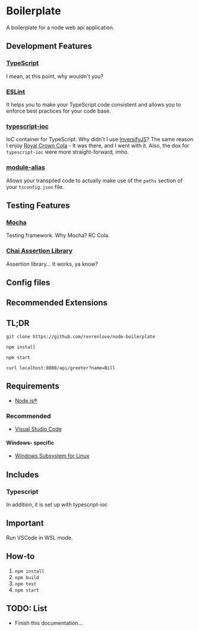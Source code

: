 # Boilerplate

A boilerplate for a node web api application.

## Development Features

### [TypeScript](https://www.typescriptlang.org/)

I mean, at this point, why wouldn't you?

### [ESLint](https://eslint.org/)

It helps you to make your TypeScript code consistent and allows you to enforce best practices for your code base.

### [typescript-ioc](https://github.com/thiagobustamante/typescript-ioc)

IoC container for TypeScript. Why didn't I use [InversifyJS](https://inversify.io/)? The same reason I enjoy [Royal Crown Cola](https://www.rccolainternational.com/) - It was there, and I went with it. Also, the dox for `typescript-ioc` were more straight-forward, imho.

### [module-alias](https://github.com/ilearnio/module-alias)

Allows your transpiled code to actually make use of the `paths` section of your `tsconfig.json` file.

## Testing Features

### [Mocha](https://mochajs.org/)

Testing framework. Why Mocha? RC Cola.

### [Chai Assertion Library](https://www.chaijs.com/)

Assertion library... It works, ya know?

## Config files

## Recommended Extensions

## TL;DR

`git clone https://github.com/revrenlove/node-boilerplate`

`npm install`

`npm start`

`curl localhost:8080/api/greeter?name=Bill`

## Requirements

- [Node.js®](https://nodejs.org/en/)

### Recommended

- [Visual Studio Code](https://code.visualstudio.com/)

#### Windows- specific

- [Windows Subsystem for Linux](https://docs.microsoft.com/en-us/windows/wsl/install-win10)

## Includes

### Typescript

In addition, it is set up with typescript-ioc

## **Important**

Run VSCode in WSL mode.

## How-to

1. `npm install`
2. `npm build`
3. `npm test`
4. `npm start`

## TODO: List

- Finish this documentation...
